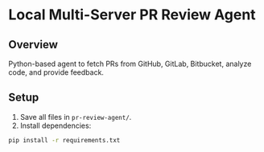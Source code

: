 # Local Multi-Server PR Review Agent

## Overview
Python-based agent to fetch PRs from GitHub, GitLab, Bitbucket, analyze code, and provide feedback.

## Setup

1. Save all files in `pr-review-agent/`.
2. Install dependencies:
```bash
pip install -r requirements.txt

